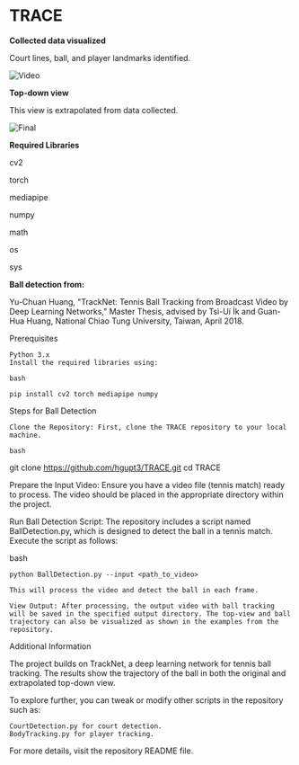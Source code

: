 # TRACE

**Collected data visualized**

Court lines, ball, and player landmarks identified.

![Video](https://github.com/hgupt3/TRACE/assets/112455192/627e8ca6-86c1-4409-938d-2b45e875bbfa)


**Top-down view**

This view is extrapolated from data collected.

![Final](https://github.com/hgupt3/TRACE/assets/112455192/916287fb-e507-40a1-8bb8-7ab9f3dafbc3)


**Required Libraries**

cv2

torch

mediapipe

numpy

math

os

sys



**Ball detection from:**

Yu-Chuan Huang, "TrackNet: Tennis Ball Tracking from Broadcast Video by Deep Learning Networks," Master Thesis, advised by Tsì-Uí İk and Guan-Hua Huang, National Chiao Tung University, Taiwan, April 2018.

Prerequisites

    Python 3.x
    Install the required libraries using:

    bash

    pip install cv2 torch mediapipe numpy

Steps for Ball Detection

    Clone the Repository: First, clone the TRACE repository to your local machine.

    bash

git clone https://github.com/hgupt3/TRACE.git
cd TRACE

Prepare the Input Video: Ensure you have a video file (tennis match) ready to process. The video should be placed in the appropriate directory within the project.

Run Ball Detection Script: The repository includes a script named BallDetection.py, which is designed to detect the ball in a tennis match. Execute the script as follows:

bash

    python BallDetection.py --input <path_to_video>

    This will process the video and detect the ball in each frame.

    View Output: After processing, the output video with ball tracking will be saved in the specified output directory. The top-view and ball trajectory can also be visualized as shown in the examples from the repository.

Additional Information

The project builds on TrackNet, a deep learning network for tennis ball tracking. The results show the trajectory of the ball in both the original and extrapolated top-down view.

To explore further, you can tweak or modify other scripts in the repository such as:

    CourtDetection.py for court detection.
    BodyTracking.py for player tracking.

For more details, visit the repository README file.
